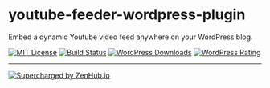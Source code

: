 # youtube-feeder-wordpress-plugin
Embed a dynamic Youtube video feed anywhere on your WordPress blog.

[![MIT License](https://img.shields.io/badge/license-MIT-blue.svg)](https://github.com/aensley/youtube-feeder-wordpress-plugin/blob/master/LICENSE) [![Build Status](https://travis-ci.org/aensley/youtube-feeder-wordpress-plugin.svg)](https://travis-ci.org/aensley/youtube-feeder-wordpress-plugin) [![WordPress Downloads](https://img.shields.io/wordpress/plugin/dt/youtube-feeder.svg?maxAge=2592000)](https://wordpress.org/plugins/youtube-feeder/) [![WordPress Rating](https://img.shields.io/wordpress/plugin/r/youtube-feeder.svg?maxAge=2592000)](https://wordpress.org/plugins/youtube-feeder/)

----

[![Supercharged by ZenHub.io](https://raw.githubusercontent.com/ZenHubIO/support/master/zenhub-badge.png)](https://zenhub.io)

